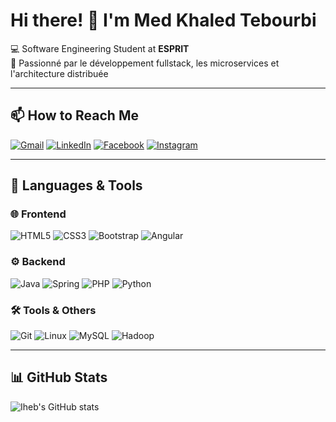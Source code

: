 # Hi there! 👋 I'm **Med Khaled Tebourbi**

💻 Software Engineering Student at **ESPRIT**  
🎯 Passionné par le développement fullstack, les microservices et l'architecture distribuée

---

## 📫 How to Reach Me

[![Gmail](https://img.shields.io/badge/Gmail-D14836?style=for-the-badge&logo=gmail&logoColor=white)](mailto:ton.email@gmail.com)
[![LinkedIn](https://img.shields.io/badge/LinkedIn-blue?style=for-the-badge&logo=linkedin&logoColor=white)](https://linkedin.com/in/tonprofil)
[![Facebook](https://img.shields.io/badge/Facebook-1877F2?style=for-the-badge&logo=facebook&logoColor=white)](https://facebook.com/tonprofil)
[![Instagram](https://img.shields.io/badge/Instagram-E4405F?style=for-the-badge&logo=instagram&logoColor=white)](https://instagram.com/tonprofil)

---

## 🚀 Languages & Tools

### 🌐 Frontend
![HTML5](https://img.shields.io/badge/HTML5-e34c26?style=for-the-badge&logo=html5&logoColor=white)
![CSS3](https://img.shields.io/badge/CSS3-264de4?style=for-the-badge&logo=css3&logoColor=white)
![Bootstrap](https://img.shields.io/badge/Bootstrap-563d7c?style=for-the-badge&logo=bootstrap&logoColor=white)
![Angular](https://img.shields.io/badge/Angular-DD0031?style=for-the-badge&logo=angular&logoColor=white)

### ⚙️ Backend
![Java](https://img.shields.io/badge/Java-ED8B00?style=for-the-badge&logo=java&logoColor=white)
![Spring](https://img.shields.io/badge/Spring-6DB33F?style=for-the-badge&logo=spring&logoColor=white)
![PHP](https://img.shields.io/badge/PHP-777bb4?style=for-the-badge&logo=php&logoColor=white)
![Python](https://img.shields.io/badge/Python-FFD43B?style=for-the-badge&logo=python&logoColor=blue)

### 🛠️ Tools & Others
![Git](https://img.shields.io/badge/Git-F05032?style=for-the-badge&logo=git&logoColor=white)
![Linux](https://img.shields.io/badge/Linux-FCC624?style=for-the-badge&logo=linux&logoColor=black)
![MySQL](https://img.shields.io/badge/MySQL-00758F?style=for-the-badge&logo=mysql&logoColor=white)
![Hadoop](https://img.shields.io/badge/Hadoop-66CCFF?style=for-the-badge&logo=apachehadoop&logoColor=black)

---

## 📊 GitHub Stats

![Iheb's GitHub stats](https://github-readme-stats.vercel.app/api?username=ihebrezgui&show_icons=true&theme=tokyonight)
